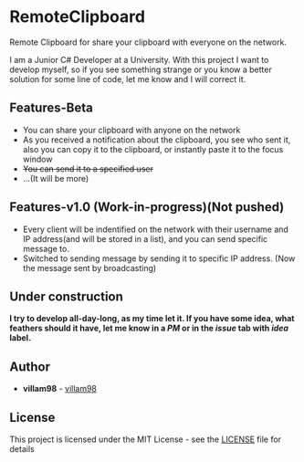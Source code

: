 # RemoteClipboard

Remote Clipboard for share your clipboard with everyone on the network.

I am a Junior C# Developer at a University. With this project I want to develop myself, so if you see something strange or you know a better solution for some line of code, let me know and I will correct it.

## Features-Beta

- You can share your clipboard with anyone on the network
- As you received a notification about the clipboard, you see who sent it, also you can copy it to the clipboard, or instantly paste it
  to the focus window
- <s>You can send it to a specified user</s>
- ...(It will be more)

## Features-v1.0 (Work-in-progress)(Not pushed)
- Every client will be indentified on the network with their username and IP address(and will be stored in a list), and you can send specific message to.
- Switched to sending message by sending it to specific IP address. (Now the message sent by broadcasting)

## Under construction

**I try to develop all-day-long, as my time let it. If you have some idea, what feathers should it have, let me know in a *PM* or in the *issue* tab with *idea* label.**

## Author

* **villam98** - [villam98](https://github.com/villam98)

## License

This project is licensed under the MIT License - see the [LICENSE](LICENSE.md) file for details
